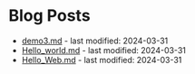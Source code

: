 # Blog Posts

- [demo3.md](_posts/demo3.md) - last modified: 2024-03-31
- [Hello_world.md](_posts/Hello_world.md) - last modified: 2024-03-31
- [Hello_Web.md](_posts/Hello_Web.md) - last modified: 2024-03-31
